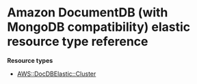 # Amazon DocumentDB \(with MongoDB compatibility\) elastic resource type reference<a name="AWS_DocDBElastic"></a>

**Resource types**
+ [AWS::DocDBElastic::Cluster](aws-resource-docdbelastic-cluster.md)